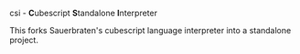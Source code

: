 csi - **C**ubescript **S**tandalone **I**nterpreter

This forks Sauerbraten's cubescript language interpreter into a standalone project.